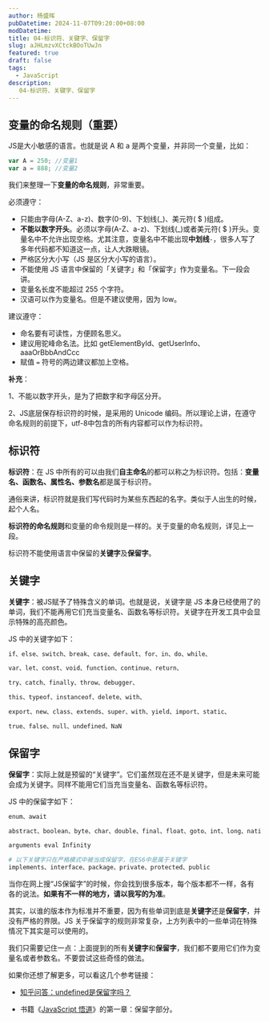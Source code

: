 ```yaml
---
author: 杨盛晖
pubDatetime: 2024-11-07T09:20:00+08:00
modDatetime: 
title: 04-标识符、关键字、保留字
slug: aJHLmzvXCtckBOoTUwJn
featured: true
draft: false
tags:
  - JavaScript
description:
   04-标识符、关键字、保留字
---
```




<ArticleTopAd></ArticleTopAd>

## 变量的命名规则（重要）

JS是大小敏感的语言。也就是说 A 和 a 是两个变量，并非同一个变量，比如：

```javascript
var A = 250; //变量1
var a = 888; //变量2
```

我们来整理一下**变量的命名规则**，非常重要。

必须遵守：

-   只能由字母(A-Z、a-z)、数字(0-9)、下划线(\_)、美元符( $ )组成。
-   **不能以数字开头**。必须以字母(A-Z、a-z)、下划线(\_)或者美元符( $ )开头。变量名中不允许出现空格。尤其注意，变量名中不能出现**中划线**`-`，很多人写了多年代码都不知道这一点，让人大跌眼镜。
-   严格区分大小写（JS 是区分大小写的语言）。
-   不能使用 JS 语言中保留的「关键字」和「保留字」作为变量名。下一段会讲。
-   变量名长度不能超过 255 个字符。
-   汉语可以作为变量名。但是不建议使用，因为 low。

建议遵守：

- 命名要有可读性，方便顾名思义。
- 建议用驼峰命名法。比如 getElementById、getUserInfo、aaaOrBbbAndCcc
- 赋值 `=` 符号的两边建议都加上空格。

**补充**：

1、不能以数字开头，是为了把数字和字母区分开。

2、JS底层保存标识符的时候，是采用的 Unicode 编码。所以理论上讲，在遵守命名规则的前提下，utf-8中包含的所有内容都可以作为标识符。

## 标识符

**标识符**：在 JS 中所有的可以由我们**自主命名**的都可以称之为标识符。包括：**变量名、函数名、属性名、参数名**都是属于标识符。

通俗来讲，标识符就是我们写代码时为某些东西起的名字。类似于人出生的时候，起个人名。

**标识符的命名规则**和变量的命令规则是一样的。关于变量的命名规则，详见上一段。

标识符不能使用语言中保留的**关键字**及**保留字**。

## 关键字

**关键字**：被JS赋予了特殊含义的单词。也就是说，关键字是 JS 本身已经使用了的单词，我们不能再用它们充当变量名、函数名等标识符。关键字在开发工具中会显示特殊的高亮颜色。

JS 中的关键字如下：

```bash
if、else、switch、break、case、default、for、in、do、while、

var、let、const、void、function、continue、return、

try、catch、finally、throw、debugger、

this、typeof、instanceof、delete、with、

export、new、class、extends、super、with、yield、import、static、

true、false、null、undefined、NaN
```
## 保留字

**保留字**：实际上就是预留的“关键字”。它们虽然现在还不是关键字，但是未来可能会成为关键字。同样不能用它们当充当变量名、函数名等标识符。

JS 中的保留字如下：

```bash
enum、await

abstract、boolean、byte、char、double、final、float、goto、int、long、native、short、synchronized、transient、volatile、

arguments eval Infinity

# 以下关键字只在严格模式中被当成保留字，在ES6中是属于关键字
implements、interface、package、private、protected、public
```

当你在网上搜“JS保留字”的时候，你会找到很多版本，每个版本都不一样，各有各的说法。**如果有不一样的地方，请以我写的为准**。

其实，以谁的版本作为标准并不重要，因为有些单词到底是**关键字**还是**保留字**，并没有严格的界限。JS 关于保留字的规则非常复杂，上方列表中的一些单词在特殊情况下其实是可以使用的。

我们只需要记住一点：上面提到的所有**关键字**和**保留字**，我们都不要用它们作为变量名或者参数名。不要尝试这些奇怪的做法。

如果你还想了解更多，可以看这几个参考链接：

- [知乎问答：undefined是保留字吗？](https://www.zhihu.com/question/472379938)

- 书籍《[JavaScript 悟道](https://book.douban.com/subject/35469273/)》的第一章：保留字部分。

